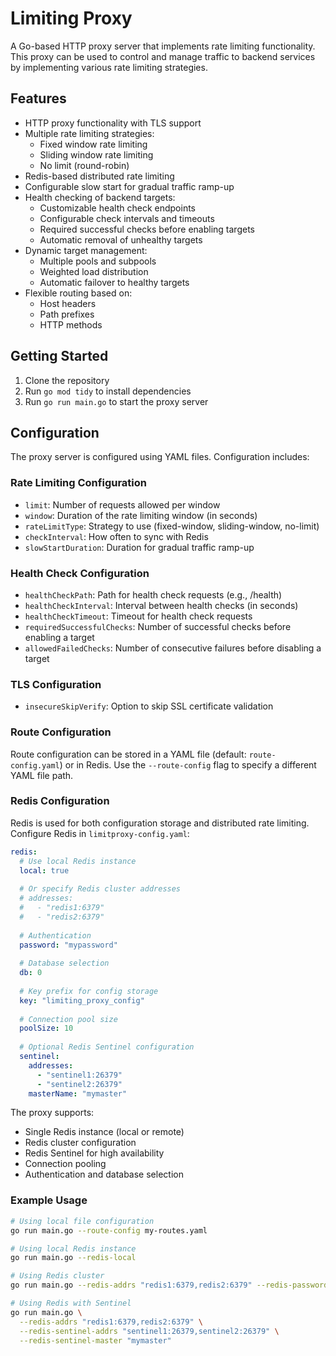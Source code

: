 # Limiting Proxy

A Go-based HTTP proxy server that implements rate limiting functionality. This proxy can be used to control and manage traffic to backend services by implementing various rate limiting strategies.

## Features

- HTTP proxy functionality with TLS support
- Multiple rate limiting strategies:
  - Fixed window rate limiting
  - Sliding window rate limiting
  - No limit (round-robin)
- Redis-based distributed rate limiting
- Configurable slow start for gradual traffic ramp-up
- Health checking of backend targets:
  - Customizable health check endpoints
  - Configurable check intervals and timeouts
  - Required successful checks before enabling targets
  - Automatic removal of unhealthy targets
- Dynamic target management:
  - Multiple pools and subpools
  - Weighted load distribution
  - Automatic failover to healthy targets
- Flexible routing based on:
  - Host headers
  - Path prefixes
  - HTTP methods

## Getting Started

1. Clone the repository
2. Run `go mod tidy` to install dependencies
3. Run `go run main.go` to start the proxy server

## Configuration

The proxy server is configured using YAML files. Configuration includes:

### Rate Limiting Configuration
- `limit`: Number of requests allowed per window
- `window`: Duration of the rate limiting window (in seconds)
- `rateLimitType`: Strategy to use (fixed-window, sliding-window, no-limit)
- `checkInterval`: How often to sync with Redis
- `slowStartDuration`: Duration for gradual traffic ramp-up

### Health Check Configuration
- `healthCheckPath`: Path for health check requests (e.g., /health)
- `healthCheckInterval`: Interval between health checks (in seconds)
- `healthCheckTimeout`: Timeout for health check requests
- `requiredSuccessfulChecks`: Number of successful checks before enabling a target
- `allowedFailedChecks`: Number of consecutive failures before disabling a target

### TLS Configuration
- `insecureSkipVerify`: Option to skip SSL certificate validation

### Route Configuration

Route configuration can be stored in a YAML file (default: `route-config.yaml`) or in Redis. Use the `--route-config` flag to specify a different YAML file path.

### Redis Configuration

Redis is used for both configuration storage and distributed rate limiting. Configure Redis in `limitproxy-config.yaml`:

```yaml
redis:
  # Use local Redis instance
  local: true
  
  # Or specify Redis cluster addresses
  # addresses:
  #   - "redis1:6379"
  #   - "redis2:6379"
  
  # Authentication
  password: "mypassword"
  
  # Database selection
  db: 0
  
  # Key prefix for config storage
  key: "limiting_proxy_config"
  
  # Connection pool size
  poolSize: 10
  
  # Optional Redis Sentinel configuration
  sentinel:
    addresses:
      - "sentinel1:26379"
      - "sentinel2:26379"
    masterName: "mymaster"
```

The proxy supports:
- Single Redis instance (local or remote)
- Redis cluster configuration
- Redis Sentinel for high availability
- Connection pooling
- Authentication and database selection

### Example Usage

```bash
# Using local file configuration
go run main.go --route-config my-routes.yaml

# Using local Redis instance
go run main.go --redis-local

# Using Redis cluster
go run main.go --redis-addrs "redis1:6379,redis2:6379" --redis-password "mypass"

# Using Redis with Sentinel
go run main.go \
  --redis-addrs "redis1:6379,redis2:6379" \
  --redis-sentinel-addrs "sentinel1:26379,sentinel2:26379" \
  --redis-sentinel-master "mymaster"
```
